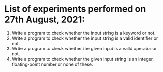 # List of experiments performed on 27th August, 2021:

1. Write a program to check whether the input string is a keyword or not.
2. Write a program to check whether the input string is a valid identifier or not.
3. Write a program to check whether the given input is a valid operator or not.
4. Write a program to check whether the given input string is an integer, floating-point number or none of these.
